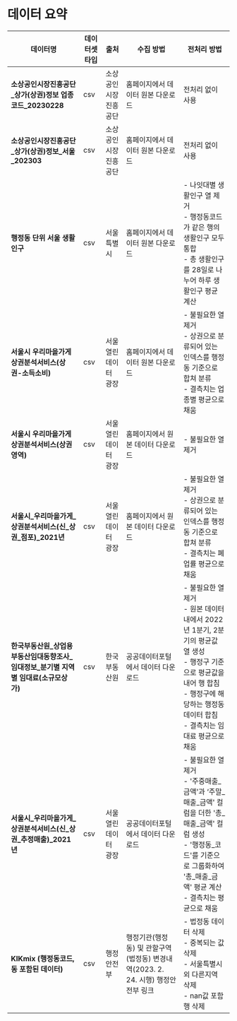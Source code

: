 # 데이터 요약

| 데이터명 | 데이터셋 타입 | 출처 | 수집 방법 | 전처리 방법 |
| ----------- | ----------------------- | ---------- | ---------------- | ------------------------ |
| **소상공인시장진흥공단_상가(상권)정보 업종코드_20230228** | csv | 소상공인시장진흥공단 | 홈페이지에서 데이터 원본 다운로드 | 전처리 없이 사용 |
| **소상공인시장진흥공단_상가(상권)정보_서울_202303** | csv | 소상공인시장진흥공단 | 홈페이지에서 데이터 원본 다운로드 | 전처리 없이 사용 |
| **행정동 단위 서울 생활인구** | csv | 서울특별시 | 홈페이지에서 데이터 원본 다운로드 | - 나잇대별 생활인구 열 제거<br>- 행정동코드가 같은 행의 생활인구 모두 통합<br>- 총 생활인구를 28일로 나누어 하루 생활인구 평균 계산 |
| **서울시 우리마을가게 상권분석서비스(상권-소득소비)** | csv | 서울 열린데이터 광장 | 홈페이지에서 데이터 원본 다운로드 | - 불필요한 열 제거<br>- 상권으로 분류되어 있는 인덱스를 행정동 기준으로 합쳐 분류<br>- 결측치는 업종별 평균으로 채움 |
| **서울시 우리마을가게 상권분석서비스(상권영역)** | csv | 서울 열린데이터 광장 | 홈페이지에서 원본 데이터 다운로드 | - 불필요한 열 제거 |
| **서울시_우리마을가게_상권분석서비스(신_상권_점포)_2021년** | csv | 서울 열린데이터 광장 | 홈페이지에서 원본 데이터 다운로드 | - 불필요한 열 제거<br>- 상권으로 분류되어 있는 인덱스를 행정동 기준으로 합쳐 분류<br>- 결측치는 폐업률 평균으로 채움 |
| **한국부동산원_상업용부동산임대동향조사_임대정보_분기별 지역별 임대료(소규모상가)** | csv | 한국부동산원 | 공공데이터포털에서 데이터 다운로드 | - 불필요한 열 제거<br>- 원본 데이터 내에서 2022년 1분기, 2분기의 평균값 열 생성<br>- 행정구 기준으로 평균값을 내어 행 합침<br>- 행정구에 해당하는 행정동 데이터 합침<br>- 결측치는 임대료 평균으로 채움 |
| **서울시_우리마을가게_상권분석서비스(신_상권_추정매출)_2021년** | csv | 서울 열린데이터 광장 | 공공데이터포털에서 데이터 다운로드 | - 불필요한 열 제거<br>- '주중매출_금액'과 ‘주말_매출_금액' 컬럼을 더한 '총_매출_금액' 컬럼 생성<br>- '행정동_코드'를 기준으로 그룹화하여 '총_매출_금액' 평균 계산<br>- 결측치는 평균으로 채움 |
| **KIKmix (행정동코드, 동 포함된 데이터)** | csv | 행정안전부 | 행정기관(행정동) 및 관할구역(법정동) 변경내역(2023. 2. 24. 시행) 행정안전부 링크 | - 법정동 데이터 삭제<br>- 중복되는 값 삭제<br>- 서울특별시 외 다른지역 삭제<br>- nan값 포함 행 삭제 |
